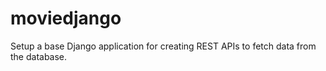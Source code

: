 # moviedjango
Setup a base Django application for creating REST APIs to fetch data from the database.
